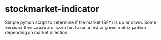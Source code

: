 # stockmarket-indicator
Simple python script to determine if the market (SPY) is up or down. Some versions then cause a unicorn hat to run a red or green matrix pattern depending on market direction

